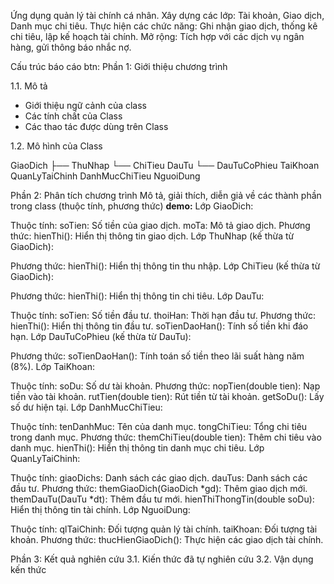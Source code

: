 Ứng dụng quản lý tài chính cá nhân.
Xây dựng các lớp: Tài khoản, Giao dịch, Danh mục chi tiêu.
Thực hiện các chức năng: Ghi nhận giao dịch, thống kê chi tiêu, lập kế hoạch tài chính.
Mở rộng: Tích hợp với các dịch vụ ngân hàng, gửi thông báo nhắc nợ.

Cấu trúc báo cáo btn:
Phần 1: Giới thiệu chương trình

1.1. Mô tả
- Giới thiệu ngữ cảnh của class
- Các tính chất của Class
- Các thao tác được dùng trên Class

1.2. Mô hình của Class

  GiaoDich
├── ThuNhap
└── ChiTieu
DauTu
└── DauTuCoPhieu
TaiKhoan
QuanLyTaiChinh
DanhMucChiTieu
NguoiDung

Phần 2: Phân tích chương trình
Mô tả, giải thích, diễn giả về các thành phần trong class (thuộc tính, phương thức)
**demo:**
Lớp GiaoDich:

Thuộc tính:
soTien: Số tiền của giao dịch.
moTa: Mô tả giao dịch.
Phương thức:
hienThi(): Hiển thị thông tin giao dịch.
Lớp ThuNhap (kế thừa từ GiaoDich):

Phương thức:
hienThi(): Hiển thị thông tin thu nhập.
Lớp ChiTieu (kế thừa từ GiaoDich):

Phương thức:
hienThi(): Hiển thị thông tin chi tiêu.
Lớp DauTu:

Thuộc tính:
soTien: Số tiền đầu tư.
thoiHan: Thời hạn đầu tư.
Phương thức:
hienThi(): Hiển thị thông tin đầu tư.
soTienDaoHan(): Tính số tiền khi đáo hạn.
Lớp DauTuCoPhieu (kế thừa từ DauTu):

Phương thức:
soTienDaoHan(): Tính toán số tiền theo lãi suất hàng năm (8%).
Lớp TaiKhoan:

Thuộc tính:
soDu: Số dư tài khoản.
Phương thức:
nopTien(double tien): Nạp tiền vào tài khoản.
rutTien(double tien): Rút tiền từ tài khoản.
getSoDu(): Lấy số dư hiện tại.
Lớp DanhMucChiTieu:

Thuộc tính:
tenDanhMuc: Tên của danh mục.
tongChiTieu: Tổng chi tiêu trong danh mục.
Phương thức:
themChiTieu(double tien): Thêm chi tiêu vào danh mục.
hienThi(): Hiển thị thông tin danh mục chi tiêu.
Lớp QuanLyTaiChinh:

Thuộc tính:
giaoDichs: Danh sách các giao dịch.
dauTus: Danh sách các đầu tư.
Phương thức:
themGiaoDich(GiaoDich *gd): Thêm giao dịch mới.
themDauTu(DauTu *dt): Thêm đầu tư mới.
hienThiThongTin(double soDu): Hiển thị thông tin tài chính.
Lớp NguoiDung:

Thuộc tính:
qlTaiChinh: Đối tượng quản lý tài chính.
taiKhoan: Đối tượng tài khoản.
Phương thức:
thucHienGiaoDich(): Thực hiện các giao dịch tài chính.

Phần 3: Kết quả nghiên cứu
3.1. Kiến thức đã tự nghiên cứu
3.2. Vận dụng kến thức
  
